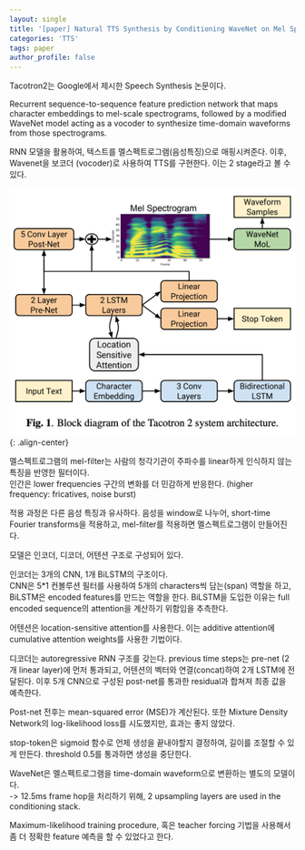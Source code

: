```yaml
---
layout: single
title: '[paper] Natural TTS Synthesis by Conditioning WaveNet on Mel Spectrogram Predictions, ICASSP 2018'
categories: 'TTS'
tags: paper
author_profile: false
---
```


Tacotron2는 Google에서 제시한 Speech Synthesis 논문이다. <br/>

Recurrent sequence-to-sequence feature prediction network that maps character embeddings to mel-scale spectrograms, followed by a modified WaveNet model acting as a vocoder to synthesize time-domain waveforms from those spectrograms. <br/>

RNN 모델을 활용하여, 텍스트를 멜스펙트로그램(음성특징)으로 매핑시켜준다. 이후, Wavenet을 보코더 (vocoder)로 사용하여 TTS를 구현한다. 이는 2 stage라고 볼 수 있다. <br/>

![model architecture](/assets/images/2024-10-24-tacotron2.png){: .align-center}

멜스펙트로그램의 mel-filter는 사람의 청각기관이 주파수를 linear하게 인식하지 않는 특징을 반영한 필터이다. <br/>
인간은 lower frequencies 구간의 변화를 더 민감하게 반응한다. (higher frequency: fricatives, noise burst) <br/>

적용 과정은 다른 음성 특징과 유사하다. 음성을 window로 나누어, short-time Fourier transforms을 적용하고, mel-filter를 적용하면 멜스펙트로그램이 만들어진다. <br/>

모델은 인코더, 디코더, 어텐션 구조로 구성되어 있다. <br/>

인코더는 3개의 CNN, 1개 BiLSTM의 구조이다. <br/>
CNN은 5*1 컨볼루션 필터를 사용하여 5개의 characters씩 담는(span) 역할을 하고, BiLSTM은 encoded features를 만드는 역할을 한다. BiLSTM을 도입한 이유는 full encoded sequence의 attention을 계산하기 위함임을 추측한다.  <br/>

어텐션은 location-sensitive attention를 사용한다. 이는 additive attention에 cumulative attention weights를 사용한 기법이다. <br/>

디코더는 autoregressive RNN 구조를 갖는다. previous time steps는 pre-net (2개 linear layer)에 먼저 통과되고, 어텐션의 벡터와 연결(concat)하여 2개 LSTM에 전달된다. 이후 5개 CNN으로 구성된 post-net를 통과한 residual과 합쳐져 최종 값을 예측한다. <br/>

Post-net 전후는 mean-squared error (MSE)가 계산된다. 또한 Mixture Density Network의 log-likelihood loss를 시도했지만, 효과는 좋지 않았다. <br/>

stop-token은 sigmoid 함수로 언제 생성을 끝내야할지 결정하여, 길이를 조절할 수 있게 만든다. threshold 0.5를 통과하면 생성을 중단한다. <br/>

WaveNet은 멜스펙트로그램을 time-domain waveform으로 변환하는 별도의 모델이다. <br/>
-> 12.5ms frame hop을 처리하기 위해, 2 upsampling layers are used in the conditioning stack. <br/>

Maximum-likelihood training procedure, 혹은 teacher forcing 기법을 사용해서 좀 더 정확한 feature 예측을 할 수 있었다고 한다. <br/>



